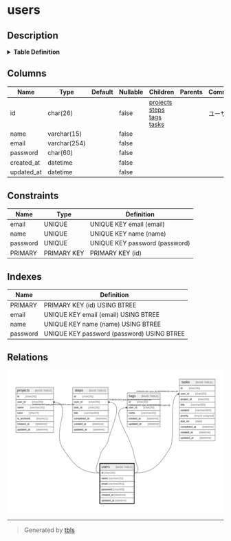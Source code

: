 # users

## Description

<details>
<summary><strong>Table Definition</strong></summary>

```sql
CREATE TABLE `users` (
  `id` char(26) NOT NULL COMMENT 'ユーザID',
  `name` varchar(15) NOT NULL,
  `email` varchar(254) NOT NULL,
  `password` char(60) NOT NULL,
  `created_at` datetime NOT NULL,
  `updated_at` datetime NOT NULL,
  PRIMARY KEY (`id`),
  UNIQUE KEY `name` (`name`),
  UNIQUE KEY `email` (`email`),
  UNIQUE KEY `password` (`password`)
) ENGINE=InnoDB DEFAULT CHARSET=utf8mb4 COLLATE=utf8mb4_0900_ai_ci
```

</details>

## Columns

| Name | Type | Default | Nullable | Children | Parents | Comment |
| ---- | ---- | ------- | -------- | -------- | ------- | ------- |
| id | char(26) |  | false | [projects](projects.md) [steps](steps.md) [tags](tags.md) [tasks](tasks.md) |  | ユーザID |
| name | varchar(15) |  | false |  |  |  |
| email | varchar(254) |  | false |  |  |  |
| password | char(60) |  | false |  |  |  |
| created_at | datetime |  | false |  |  |  |
| updated_at | datetime |  | false |  |  |  |

## Constraints

| Name | Type | Definition |
| ---- | ---- | ---------- |
| email | UNIQUE | UNIQUE KEY email (email) |
| name | UNIQUE | UNIQUE KEY name (name) |
| password | UNIQUE | UNIQUE KEY password (password) |
| PRIMARY | PRIMARY KEY | PRIMARY KEY (id) |

## Indexes

| Name | Definition |
| ---- | ---------- |
| PRIMARY | PRIMARY KEY (id) USING BTREE |
| email | UNIQUE KEY email (email) USING BTREE |
| name | UNIQUE KEY name (name) USING BTREE |
| password | UNIQUE KEY password (password) USING BTREE |

## Relations

![er](users.svg)

---

> Generated by [tbls](https://github.com/k1LoW/tbls)

